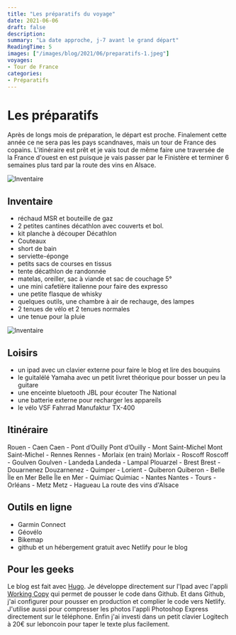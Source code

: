 ```yaml
---
title: "Les préparatifs du voyage"
date: 2021-06-06
draft: false
description: 
summary: "La date approche, j-7 avant le grand départ"
ReadingTime: 5
images: ["/images/blog/2021/06/preparatifs-1.jpeg"]
voyages:
- Tour de France
categories:
- Préparatifs
---
```

# Les préparatifs 

Après de longs mois de préparation, le départ est proche. Finalement cette année ce ne sera pas les pays scandnaves, mais un tour de France des copains. L'itinéraire est prêt et je vais tout de même faire une traversée de la France d'ouest en est puisque je vais passer par le Finistère et terminer 6 semaines plus tard par la route des vins en Alsace.

![Inventaire](/images/blog/2021//06/preparatifs-1.jpeg "Les preparatifs")

## Inventaire
- réchaud MSR et bouteille de gaz
- 2 petites cantines décathlon avec couverts et bol.
- kit planche à découper Décathlon
- Couteaux
- short de bain
- serviette-éponge
- petits sacs de courses en tissus
- tente décathlon de randonnée
- matelas, oreiller, sac à viande et sac de couchage 5°
- une mini cafetière italienne pour faire des expresso
- une petite flasque de whisky
- quelques outils, une chambre à air de rechauge, des lampes
- 2 tenues de vélo et 2 tenues normales
- une tenue pour la pluie

![Inventaire](/images/blog/2021//06/preparatifs-2.jpeg "Les preparatifs")

## Loisirs
- un ipad avec un clavier externe pour faire le blog et lire des bouquins
- le guitalélé Yamaha avec un petit livret théorique pour bosser un peu la guitare
- une enceinte bluetooth JBL pour écouter The National
- une batterie externe pour recharger les appareils
- le vélo VSF Fahrrad Manufaktur TX-400

## Itinéraire
Rouen - Caen
Caen - Pont d’Ouilly
Pont d’Ouilly - Mont Saint-Michel
Mont Saint-Michel - Rennes
Rennes - Morlaix (en train)
Morlaix - Roscoff
Roscoff - Goulven
Goulven  - Landeda
Landeda - Lampal Plouarzel - Brest
Brest - Douarnenez
Douzarnenez - Quimper - Lorient - Quiberon
Quiberon - Belle Île en Mer
Belle Île en Mer - Quimiac
Quimiac - Nantes
Nantes - Tours - Orléans - Metz
Metz - Hagueau
La route des vins d'Alsace
  
## Outils en ligne
- Garmin Connect
- Géovélo
- Bikemap
- github et un hébergement gratuit avec Netlify pour le blog


## Pour les geeks
Le blog est fait avec [Hugo](https://gohugo.io). Je développe directement sur l'Ipad avec l'appli [Working Copy](https://workingcopyapp.com) qui permet de pousser le code dans Github. Et dans Github, j'ai configurer pour pousser en production et complier le code vers Netlify.
J'utilise aussi pour compresser les photos l'appli Photoshop Express directement sur le téléphone.
Enfin j'ai investi dans un petit clavier Logitech à 20€ sur leboncoin pour taper le texte plus facilement.